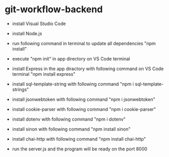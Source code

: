 # git-workflow-backend

-   install Visual Studio Code
-   install Node.js
-   run following command in terminal to update all dependencies "npm install"
-   execute "npm init" in app directory on VS Code terminal
-   install Express in the app diractory with following command on VS Code terminal "npm install express"
-   install sql-template-string with following command "npm i sql-template-strings"
-   install jsonwebtoken with following command "npm i jsonwebtoken"
-   install cookie-parser with following command "npm i cookie-parser"
-   install dotenv with following command "npm i dotenv"
-   install sinon with following command "npm install sinon"
-   install chai-http with following command "npm install chai-http"

-   run the server.js and the program will be ready on the port 8000
